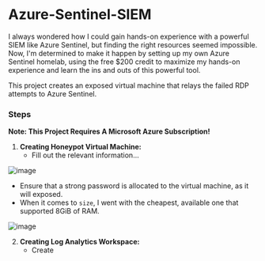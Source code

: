 #  Azure-Sentinel-SIEM

I always wondered how I could gain hands-on experience with a powerful SIEM like Azure Sentinel, but finding the right resources seemed impossible. Now, I'm determined to make it happen by setting up my own Azure Sentinel homelab, using the free $200 credit to maximize my hands-on experience and learn the ins and outs of this powerful tool.

This project creates an exposed virtual machine that relays the failed RDP attempts to Azure Sentinel.



### Steps

**Note: This Project Requires A Microsoft Azure Subscription!**

1. **Creating Honeypot Virtual Machine:**
   - Fill out the relevant information...
  
  ![image](https://github.com/alexcolincrawford/Azure-Sentinel-SIEM/assets/59071533/97940d29-5697-49f6-bf51-2307b1dce28f)
  
   - Ensure that a strong password is allocated to the virtual machine, as it will exposed.
   - When it comes to `size`, I went with the cheapest, available one that supported 8GiB of RAM.
     
   ![image](https://github.com/alexcolincrawford/Azure-Sentinel-SIEM/assets/59071533/3c8f56c7-7485-4231-b652-942da272de51)
   
2. **Creating Log Analytics Workspace:**
   - Create 


